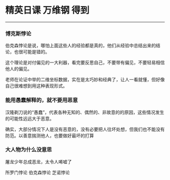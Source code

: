 # 精英日课 万维钢 得到
***
### 博克斯悖论
伯克森悖论是说，哪怕上面这些人的经验都是真的，他们从经验中总结出来的结论，也很可能是错的。

这个理论是对付偏见的一大利器，看完要反思自己，不要带有偏见，不要轻易相信他人的偏见。

老师在论证中举的二维坐标数据，实在是太巧妙和经典了，让人一看就懂，但好像自己很难想到用这种表现形式。

### 能用愚蠢解释的，就不要用恶意
汉隆剃刀说的“愚蠢”，代表各种无知的、偶然的、非故意的的原因，这些情况发生的可能性远远大于恶意。

确实，大部分情况下人是没有恶意的，没有必要把人往坏处想，但我们也不能没有防范。以善意揣测他人，也要做好最坏的打算

### 大人物为什么没意思
屠龙少年总成恶龙，太令人唏嘘了

所罗门悖论 伯克森悖论 芝诺悖论